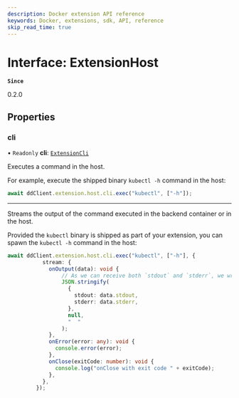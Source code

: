 ```yaml
---
description: Docker extension API reference
keywords: Docker, extensions, sdk, API, reference
skip_read_time: true
---
```


# Interface: ExtensionHost

**`Since`**

0.2.0

## Properties

### cli

• `Readonly` **cli**: [`ExtensionCli`](ExtensionCli.md)

Executes a command in the host.

For example, execute the shipped binary `kubectl -h` command in the host:

```typescript
await ddClient.extension.host.cli.exec("kubectl", ["-h"]);
```

---

Streams the output of the command executed in the backend container or in the host.

Provided the `kubectl` binary is shipped as part of your extension, you can spawn the `kubectl -h` command in the host:

```typescript
await ddClient.extension.host.cli.exec("kubectl", ["-h"], {
           stream: {
             onOutput(data): void {
                 // As we can receive both `stdout` and `stderr`, we wrap them in a JSON object
                 JSON.stringify(
                   {
                     stdout: data.stdout,
                     stderr: data.stderr,
                   },
                   null,
                   "  "
                 );
             },
             onError(error: any): void {
               console.error(error);
             },
             onClose(exitCode: number): void {
               console.log("onClose with exit code " + exitCode);
             },
           },
         });
```